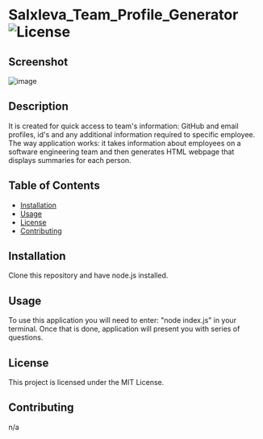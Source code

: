 # SalxIeva_Team_Profile_Generator ![License](https://img.shields.io/badge/license-MIT-brightgreen) 
  
## Screenshot

![image](https://github.com/SalxIeva/SalxIeva_Team_Profile_Generator/assets/133906072/1c2f2204-af80-4637-9e38-0460690ecca6)

## Description
It is created for quick access to team's information: GitHub and email profiles, id's and any additional information required to specific employee.
The way application works: 
it takes information about employees on a software engineering team and then generates HTML webpage that displays summaries for each person.
  
## Table of Contents
- [Installation](#installation)
- [Usage](#usage)
- [License](#license)
- [Contributing](#contributing)
  
## Installation
Clone this repository and have node.js installed.
  
## Usage
To use this application you will need to enter: "node index.js" in your terminal. 
Once that is done, application will present you with series of questions.
  
## License
This project is licensed under the MIT License.
  
## Contributing
n/a
  
  
